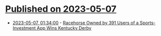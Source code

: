 # [Published on 2023-05-07](index.md)

* [2023-05-07, 01:34:00](https://idle.slashdot.org/story/23/05/07/0044239/racehorse-owned-by-391-users-of-a-sports-investment-app-wins-kentucky-derby?utm_source=rss1.0mainlinkanon&utm_medium=feed) - [Racehorse Owned by 391 Users of a Sports-Investment App Wins Kentucky Derby](https://idle.slashdot.org/story/23/05/07/0044239/racehorse-owned-by-391-users-of-a-sports-investment-app-wins-kentucky-derby?utm_source=rss1.0mainlinkanon&utm_medium=feed)
